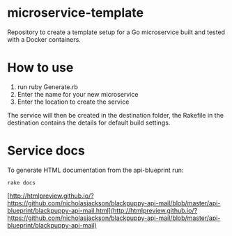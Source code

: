 # microservice-template
Repository to create a template setup for a Go microservice built and tested with a Docker containers.

# How to use
1. run ruby Generate.rb
2. Enter the name for your new microservice
3. Enter the location to create the service

The service will then be created in the destination folder, the Rakefile in the destination contains the details for default build settings.

# Service docs
To generate HTML documentation from the api-blueprint run:
```
rake docs
```

[http://htmlpreview.github.io/?https://github.com/nicholasjackson/blackpuppy-api-mail/blob/master/api-blueprint/blackpuppy-api-mail.html](http://htmlpreview.github.io/?https://github.com/nicholasjackson/blackpuppy-api-mail/blob/master/api-blueprint/blackpuppy-api-mail)
